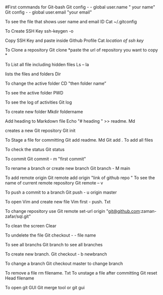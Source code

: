 #First commands for Git-bash
Git config - - global user.name " your name" 
Git config - - global user.email "your email" 

To see the file that shows user name and email ID
Cat ~/.gitconfig           
      
To Create SSH Key
ssh-keygen -o 

Copy SSH Key and paste inside Github Profile
Cat *location of ssh key*

To Clone a repository
Git clone *paste the url of repository you want to copy *

To List all file including hidden files
Ls – la    

 lists the files and folders
Dir

To change the active folder
CD "then folder name” 

To see the active folder
PWD

To see the log of activities
Git log

To create new folder
Mkdir  foldername

Add heading to Markdown file
Echo "# heading " >> readme. Md

creates a new Git repository
Git init

To Stage a file for committing
Git add readme. Md
Git add .     To add all files 

To check the status
Git status

To commit 
Git commit - m "first commit" 

To rename a branch or create new branch
Git branch - M main 

To add remote origin
Git remote add origin "link of github repo " 
To see the name of current remote repository
Git remote – v

To push a commit to a branch
Git push - u origin master 

To open Vim and create new file
Vim first - push. Txt

To change repository  use 
Git remote set-url origin "git@github.com:zaman-zafar/sql.git" 

To clean the screen
Clear      

To undelete the file
Git checkout - - file name

To see all branchs
Git branch    to see all branches 

To create new branch. 
Git checkout - b newbranch 

To change a branch
Git checkout master     to change branch 

To remove a file
rm filename. Txt
To unstage a file after committing
Git reset Head  filename

To open git GUI
Git merge tool or git gui